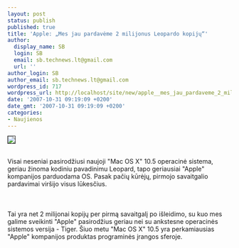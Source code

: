 ```yaml
---
layout: post
status: publish
published: true
title: 'Apple: „Mes jau pardavėme 2 milijonus Leopardo kopijų“'
author:
  display_name: SB
  login: SB
  email: sb.technews.lt@gmail.com
  url: ''
author_login: SB
author_email: sb.technews.lt@gmail.com
wordpress_id: 717
wordpress_url: http://localhost/site/new/apple__mes_jau_pardaveme_2_milijonus_leopardo_kopiju_/
date: '2007-10-31 09:19:09 +0200'
date_gmt: '2007-10-31 09:19:09 +0200'
categories:
- Naujienos
---
```

<div class="imgright"><img src="http://img132.imageshack.us/img132/6658/leopardbox2mill400pxlbn0.jpg" border="1"></div>
<p><br>Visai neseniai pasirodžiusi naujoji &quot;Mac OS X&quot; 10.5 operacinė sistema, geriau žinoma kodiniu pavadinimu Leopard, tapo geriausiai &quot;Apple&quot; kompanijos parduodama OS. Pasak pačių kūrėjų, pirmojo savaitgalio pardavimai viršijo visus lūkesčius.<br />
<br><br />
<br>Tai yra net 2 milijonai kopijų per pirmą savaitgalį po išleidimo, su kuo mes galime sveikinti &quot;Apple&quot; pasirodžius geriau nei su ankstesne operacinės sistemos versija - Tiger. Šiuo metu &quot;Mac OS X&quot; 10.5 yra perkamiausias &quot;Apple&quot; kompanijos produktas programinės įrangos sferoje.<br />
<br></p>
